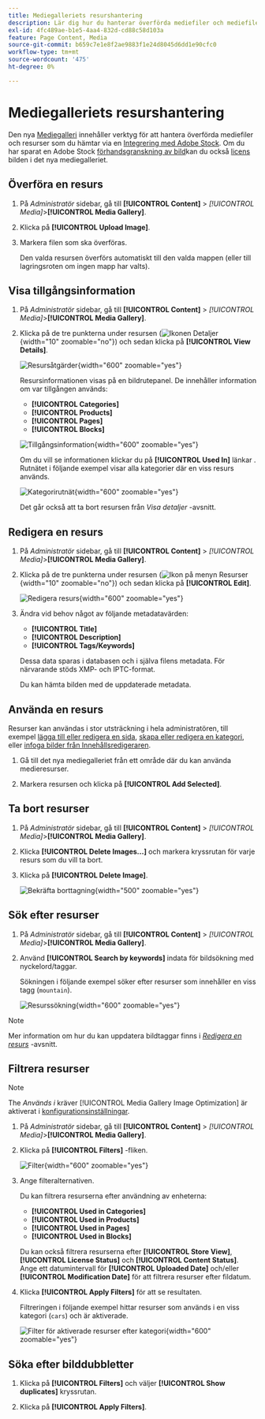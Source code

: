 ```yaml
---
title: Mediegalleriets resurshantering
description: Lär dig hur du hanterar överförda mediefiler och mediefiler som du hämtar via en Adobe Stock-integrering.
exl-id: 4fc489ae-b1e5-4aa4-832d-cd88c58d103a
feature: Page Content, Media
source-git-commit: b659c7e1e8f2ae9883f1e24d8045d6dd1e90cfc0
workflow-type: tm+mt
source-wordcount: '475'
ht-degree: 0%

---
```


# Mediegalleriets resurshantering

Den nya [Mediegalleri](media-gallery.md) innehåller verktyg för att hantera överförda mediefiler och resurser som du hämtar via en [Integrering med Adobe Stock](adobe-stock.md). Om du har sparat en Adobe Stock [förhandsgranskning av bild](adobe-stock-save-preview.md)kan du också [licens](adobe-stock-license-image.md) bilden i det nya mediegalleriet.

## Överföra en resurs

1. På _Administratör_ sidebar, gå till **[!UICONTROL Content]** > _[!UICONTROL Media]_>**[!UICONTROL Media Gallery]**.

1. Klicka på **[!UICONTROL Upload Image]**.

1. Markera filen som ska överföras.

   Den valda resursen överförs automatiskt till den valda mappen (eller till lagringsroten om ingen mapp har valts).

## Visa tillgångsinformation

1. På _Administratör_ sidebar, gå till **[!UICONTROL Content]** > _[!UICONTROL Media]_>**[!UICONTROL Media Gallery]**.

1. Klicka på de tre punkterna under resursen (![Ikonen Detaljer](./assets/media-gallery-asset-menu-icon.png){width="10" zoomable="no"}) och sedan klicka på **[!UICONTROL View Details]**.

   ![Resursåtgärder](./assets/media-gallery-asset-actions.png){width="600" zoomable="yes"}

   Resursinformationen visas på en bildrutepanel. De innehåller information om var tillgången används:

   - **[!UICONTROL Categories]**
   - **[!UICONTROL Products]**
   - **[!UICONTROL Pages]**
   - **[!UICONTROL Blocks]**

   ![Tillgångsinformation](./assets/media-gallery-asset-details.png){width="600" zoomable="yes"}

   Om du vill se informationen klickar du på **[!UICONTROL Used In]** länkar . Rutnätet i följande exempel visar alla kategorier där en viss resurs används.

   ![Kategorirutnät](./assets/media-gallery-asset-categories.png){width="600" zoomable="yes"}

   Det går också att ta bort resursen från _Visa detaljer_ -avsnitt.

## Redigera en resurs

1. På _Administratör_ sidebar, gå till **[!UICONTROL Content]** > _[!UICONTROL Media]_>**[!UICONTROL Media Gallery]**.

1. Klicka på de tre punkterna under resursen (![Ikon på menyn Resurser](./assets/media-gallery-asset-menu-icon.png){width="10" zoomable="no"}) och sedan klicka på **[!UICONTROL Edit]**.

   ![Redigera resurs](./assets/media-gallery-edit-asset.png){width="600" zoomable="yes"}

1. Ändra vid behov något av följande metadatavärden:

   - **[!UICONTROL Title]**
   - **[!UICONTROL Description]**
   - **[!UICONTROL Tags/Keywords]**

   Dessa data sparas i databasen och i själva filens metadata. För närvarande stöds XMP- och IPTC-format.

   Du kan hämta bilden med de uppdaterade metadata.

## Använda en resurs

Resurser kan användas i stor utsträckning i hela administratören, till exempel [lägga till eller redigera en sida](page-add.md), [skapa eller redigera en kategori](../catalog/category-create.md), eller [infoga bilder från Innehållsredigeraren](editor-insert-image.md).

1. Gå till det nya mediegalleriet från ett område där du kan använda medieresurser.

1. Markera resursen och klicka på **[!UICONTROL Add Selected]**.

## Ta bort resurser

1. På _Administratör_ sidebar, gå till **[!UICONTROL Content]** > _[!UICONTROL Media]_>**[!UICONTROL Media Gallery]**.

1. Klicka **[!UICONTROL Delete Images...]** och markera kryssrutan för varje resurs som du vill ta bort.

1. Klicka på **[!UICONTROL Delete Image]**.

   ![Bekräfta borttagning](./assets/media-gallery-bulk-delete-confirm.png){width="500" zoomable="yes"}

## Sök efter resurser

1. På _Administratör_ sidebar, gå till **[!UICONTROL Content]** > _[!UICONTROL Media]_>**[!UICONTROL Media Gallery]**.

1. Använd **[!UICONTROL Search by keywords]** indata för bildsökning med nyckelord/taggar.

   Sökningen i följande exempel söker efter resurser som innehåller en viss tagg (`mountain`).

   ![Resurssökning](./assets/media-gallery-asset-search.png){width="600" zoomable="yes"}

>[!NOTE]
>
>Mer information om hur du kan uppdatera bildtaggar finns i _[Redigera en resurs](#edit-an-asset)_ -avsnitt.

## Filtrera resurser

>[!NOTE]
>
>The _Används i_ kräver [!UICONTROL Media Gallery Image Optimization] är aktiverat i [konfigurationsinställningar](media-gallery-image-optimization.md).

1. På _Administratör_ sidebar, gå till **[!UICONTROL Content]** > _[!UICONTROL Media]_>**[!UICONTROL Media Gallery]**.

1. Klicka på **[!UICONTROL Filters]** -fliken.

   ![Filter](./assets/media-gallery-filters.png){width="600" zoomable="yes"}

1. Ange filteralternativen.

   Du kan filtrera resurserna efter användning av enheterna:

   - **[!UICONTROL Used in Categories]**
   - **[!UICONTROL Used in Products]**
   - **[!UICONTROL Used in Pages]**
   - **[!UICONTROL Used in Blocks]**

   Du kan också filtrera resurserna efter **[!UICONTROL Store View]**, **[!UICONTROL License Status]** och **[!UICONTROL Content Status]**. Ange ett datumintervall för **[!UICONTROL Uploaded Date]** och/eller **[!UICONTROL Modification Date]** för att filtrera resurser efter fildatum.

1. Klicka **[!UICONTROL Apply Filters]** för att se resultaten.

   Filtreringen i följande exempel hittar resurser som används i en viss kategori (`cars`) och är aktiverade.

   ![Filter för aktiverade resurser efter kategori](./assets/media-gallery-filter-by-category.png){width="600" zoomable="yes"}

## Söka efter bilddubbletter

1. Klicka på **[!UICONTROL Filters]** och väljer **[!UICONTROL Show duplicates]** kryssrutan.

1. Klicka på **[!UICONTROL Apply Filters]**.
